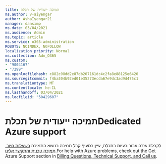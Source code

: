 ```yaml
---
title: תמיכה ייעודית של תכלת
ms.author: v-aiyengar
author: AshaIyengar21
manager: dansimp
ms.date: 03/04/2021
ms.audience: Admin
ms.topic: article
ms.service: o365-administration
ROBOTS: NOINDEX, NOFOLLOW
localization_priority: Normal
ms.collection: Adm_O365
ms.custom:
- "9004167"
- "7299"
ms.openlocfilehash: c882c08dd2e87db207161dc4c2fa8e88125e6420
ms.sourcegitcommit: f4ba304b92ed01e35273ecda67e9dc3ad9d475c1
ms.translationtype: MT
ms.contentlocale: he-IL
ms.lasthandoff: 03/04/2021
ms.locfileid: "50429607"
---
```

# <a name="dedicated-azure-support"></a><span data-ttu-id="1bfba-102">תמיכה ייעודית של תכלת</span><span class="sxs-lookup"><span data-stu-id="1bfba-102">Dedicated Azure support</span></span>

<span data-ttu-id="1bfba-103">לקבלת עזרה עבור בעיות בתכלת, עיין בסעיף קבל תמיכה בנושא התמיכה [בשאלות חיוב, תמיכה טכנית והתקשר אלינו](https://go.microsoft.com/fwlink/?linkid=2081348).</span><span class="sxs-lookup"><span data-stu-id="1bfba-103">For help with Azure problems, check out the Get Azure Support section in [Billing Questions, Technical Support, and Call us](https://go.microsoft.com/fwlink/?linkid=2081348).</span></span>
